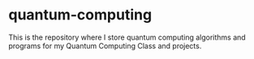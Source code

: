 # quantum-computing
This is the repository where I store quantum computing algorithms and programs for my Quantum Computing Class and projects.
